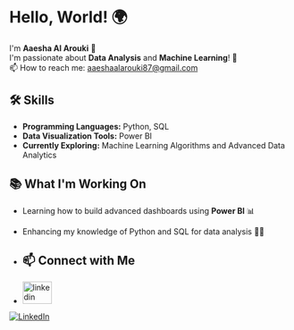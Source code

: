 # Hello, World! 🌍
I'm **Aaesha Al Arouki** 👋  
I'm passionate about **Data Analysis** and **Machine Learning**! 🚀  
📫 How to reach me: aaeshaalarouki87@gmail.com 


## 🛠️ Skills  
- **Programming Languages:** Python, SQL  
- **Data Visualization Tools:** Power BI  
- **Currently Exploring:** Machine Learning Algorithms and Advanced Data Analytics  


## 📚 What I'm Working On  
- Learning how to build advanced dashboards using **Power BI** 📊
- Enhancing my knowledge of Python and SQL for data analysis 🐍💾

- ## 📫 Connect with Me
- <div align="left">
  <img src="https://raw.githubusercontent.com/maurodesouza/profile-readme-generator/master/src/assets/icons/social/linkedin/default.svg" width="52" height="40" alt="linkedin logo"  />
[![LinkedIn]([https://img.shields.io/badge/LinkedIn-Profile-blue)](https://www.linkedin.com/in/your-profile](https://www.linkedin.com/in/aaesha-al-arouki-73a8101b3/))
</div>

###
